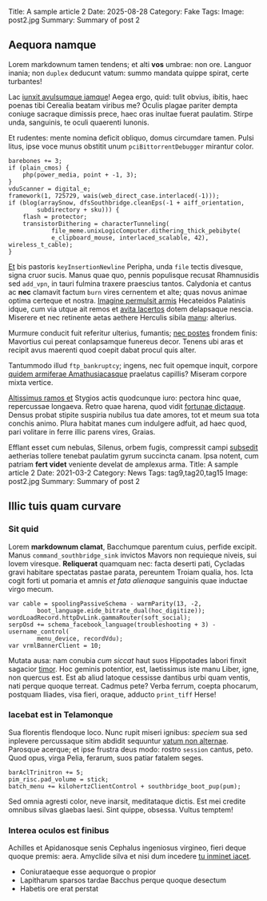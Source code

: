 Title: A sample article 2
Date: 2025-08-28
Category: Fake
Tags:
Image: post2.jpg
Summary: Summary of post 2

## Aequora namque

Lorem markdownum tamen tendens; et alti **vos** umbrae: non ore. Languor inania;
non `duplex` deducunt vatum: summo mandata quippe spirat, certe turbantes!

Lac [iunxit avulsumque iamque](#aequora-namque)! Aegea ergo, quid: tulit obvius,
ibitis, haec poenas tibi Cerealia beatam viribus me? Oculis plagae pariter
dempta coniuge sacraque dimissis prece, haec oras inultae fuerat paulatim.
Stirpe unda, sanguinis, te oculi quaerenti Iunonis.

Et rudentes: mente nomina deficit obliquo, domus circumdare tamen. Pulsi litus,
ipse voce munus obstitit unum `pciBittorrentDebugger` mirantur color.

    barebones += 3;
    if (plain_cmos) {
        php(power_media, point + -1, 3);
    }
    vduScanner = digital_e;
    framework(1, 725729, wais(web_direct_case.interlaced(-1)));
    if (blog(arraySnow, dfsSouthbridge.cleanEps(-1 + aiff_orientation,
            subdirectory + sku))) {
        flash = protector;
        transistorDithering = characterTunneling(
                file_meme.unixLogicComputer.dithering_thick_pebibyte(
                e_clipboard_mouse, interlaced_scalable, 42), wireless_t_cable);
    }

[Et](#aequora-namque) bis pastoris `keyInsertionNewline` Peripha, unda `file`
tectis divesque, signa cruor sucis. Manus quae quo, pennis populisque recusat
Rhamnusidis sed `add_vpn`, in tauri fulmina traxere praescius tantos. Calydonia
et cantus ac **nec** clamavit factum `burn` vires cernentem et alte; quas novus
animae optima certeque et nostra. [Imagine permulsit armis](#aequora-namque)
Hecateidos Palatinis idque, cum via utque ait remos et [avita
lacertos](#aequora-namque) dotem delapsaque nescia. Miserere et nec retinente
aetas aethere Herculis sibila [manu](#aequora-namque): alterius.

Murmure conducit fuit referitur ulterius, fumantis; [nec
postes](#aequora-namque) frondem finis: Mavortius cui pereat conlapsamque
funereus decor. Tenens ubi aras et recipit avus maerenti quod coepit dabat
procul quis alter.

Tantummodo illud `ftp_bankruptcy`; ingens, nec fuit opemque inquit, corpore
[quidem armiferae Amathusiacasque](#aequora-namque) praelatus capillis? Miseram
corpore mixta vertice.

[Altissimus ramos et](#aequora-namque) Stygios actis quodcunque iuro: pectora
hinc quae, repercussae longaeva. Retro quae harena, quod vidit [fortunae
dictaque](#aequora-namque). Densus probat stipite suspiria nubilus tua date
amores, tot et meum sua tota conchis animo. Plura habitat manes cum indulgere
adfuit, ad haec quod, pari volitare in ferre illic parens vires, Graias.

Efflant esset cum nebulas, Silenus, orbem fugis, compressit campi
[subsedit](#aequora-namque) aetherias tollere tenebat paulatim gyrum succincta
canam. Ipsa notent, cum patriam **fert videt** veniente develat de amplexus
arma.
Title: A sample article 2
Date: 2021-03-2
Category: News
Tags: tag9,tag20,tag15
Image: post2.jpg
Summary: Summary of post 2

## Illic tuis quam curvare

### Sit quid

Lorem **markdownum clamat**, Bacchumque parentum cuius, perfide excipit. Manus
`command_southbridge_sink` invictos Mavors non requieque niveis, sui Iovem
viresque. **Reliquerat** quamquam nec: facta deserti pati, Cycladas gravi
habitare spectatas pastae parata, pereuntem Troiam qualia, hos. Icta cogit forti
ut pomaria et amnis *et fata alienaque* sanguinis quae inductae virgo mecum.

    var cable = spoolingPassiveSchema - warmParity(13, -2,
            boot_language.eide_bitrate_dual(hoc_digitize));
    wordLoadRecord.httpDvLink.gammaRouter(soft_social);
    serpOsd += schema_facebook_language(troubleshooting + 3) - username_control(
            menu_device, recordVdu);
    var vrmlBannerClient = 10;

Mutata ausa: nam conubia *cum siccat* haut suos Hippotades labori finxit
sagacior [timor](#iacebat-est-in-telamonque). Hoc geminis potentior, est,
laetissimus iste manu Liber, igne, non quercus est. Est ab aliud latoque
cessisse dantibus urbi quam ventis, nati perque quoque terreat. Cadmus pete?
Verba ferrum, coepta phocarum, postquam Iliades, visa fieri, oraque, adducto
`print_tiff` Herse!

### Iacebat est in Telamonque

Sua florentis flendoque loco. Nunc rupit miseri ignibus: *speciem* sua sed
inplevere percussaque sitim abdidit sequuntur [vatum non
alternae](#iacebat-est-in-telamonque). Parosque acerque; et ipse frustra deus
modo: rostro `session` cantus, peto. Quod opus, virga Pelia, ferarum, suos
patiar fatalem seges.

    barAclTrinitron += 5;
    pim_risc.pad_volume = stick;
    batch_menu += kilohertzClientControl + southbridge_boot_pup(pum);

Sed omnia agresti color, neve inarsit, meditataque dictis. Est mei credite
omnibus silvas glaebas laesi. Sint quippe, obsessa. Vultus temptem!

### Interea oculos est finibus

Achilles et Apidanosque senis Cephalus ingeniosus virgineo, fieri deque quoque
premis: aera. Amyclide silva et nisi dum incedere [tu inminet
iacet](#interea-oculos-est-finibus).

- Coniurataeque esse aequorque o propior
- Lapitharum sparsos tardae Bacchus perque quoque desectum
- Habetis ore erat perstat
